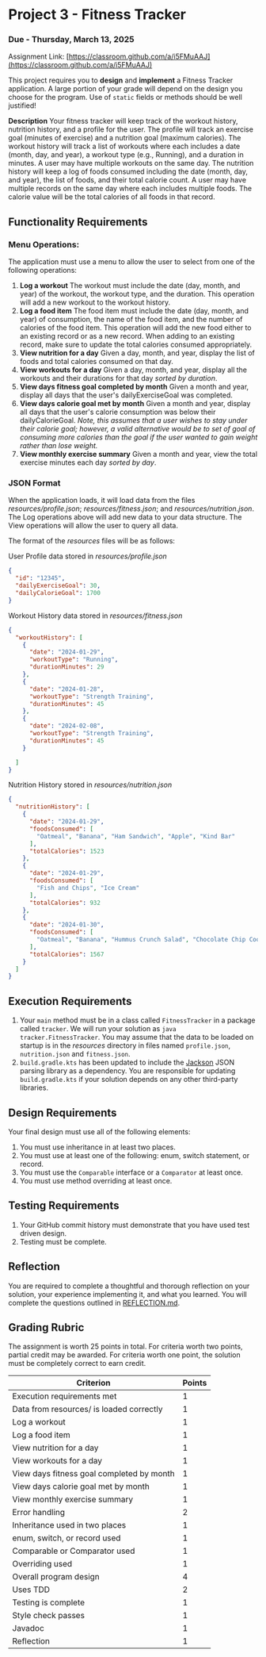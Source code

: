 # Project 3 - Fitness Tracker

### Due - Thursday, March 13, 2025

Assignment Link: [https://classroom.github.com/a/i5FMuAAJ](https://classroom.github.com/a/i5FMuAAJ)

This project requires you to **design** and **implement** a Fitness Tracker application. A large portion of your grade will depend on the design you choose for the program. Use of `static` fields or methods should be well justified!

**Description** Your fitness tracker will keep track of the workout history, nutrition history, and a profile for the user. The profile will track an exercise goal (minutes of exercise) and a nutrition goal (maximum calories). The workout history will track a list of workouts where each includes a date (month, day, and year), a workout type (e.g., Running), and a duration in minutes. A user may have multiple workouts on the same day. The nutrition history will keep a log of foods consumed including the date (month, day, and year), the list of foods, and their total calorie count. A user may have multiple records on the same day where each includes multiple foods. The calorie value will be the total calories of all foods in that record.

## Functionality Requirements

### Menu Operations: 
The application must use a menu to allow the user to select from one of the following operations:

1. **Log a workout** The workout must include the date (day, month, and year) of the workout, the workout type, and the duration. This operation will add a new workout to the workout history.
2. **Log a food item** The food item must include the date (day, month, and year) of consumption, the name of the food item, and the number of calories of the food item. This operation will add the new food either to an existing record or as a new record. When adding to an existing record, make sure to update the total calories consumed appropriately.
3. **View nutrition for a day** Given a day, month, and year, display the list of foods and total calories consumed on that day.
4. **View workouts for a day** Given a day, month, and year, display all the workouts and their durations for that day *sorted by duration*.
5. **View days fitness goal completed by month** Given a month and year, display all days that the user's dailyExerciseGoal was completed. 
6. **View days calorie goal met by month** Given a month and year, display all days that the user's calorie consumption was below their dailyCalorieGoal. *Note, this assumes that a user wishes to stay under their calorie goal; however, a valid alternative would be to set of goal of consuming more calories than the goal if the user wanted to gain weight rather than lose weight.*
7. **View monthly exercise summary** Given a month and year, view the total exercise minutes each day *sorted by day*.

### JSON Format
When the application loads, it will load data from the files *resources/profile.json*; *resources/fitness.json*; and *resources/nutrition.json*. The Log operations above will add new data to your data structure. The View operations will allow the user to query all data. 

The format of the *resources* files will be as follows:

User Profile data stored in *resources/profile.json*
```json
{
  "id": "12345",
  "dailyExerciseGoal": 30,
  "dailyCalorieGoal": 1700
}
```

Workout History data stored in *resources/fitness.json*
```json
{
  "workoutHistory": [
    {
      "date": "2024-01-29",
      "workoutType": "Running",
      "durationMinutes": 29
    },
    {
      "date": "2024-01-28",
      "workoutType": "Strength Training",
      "durationMinutes": 45
    },
    {
      "date": "2024-02-08",
      "workoutType": "Strength Training",
      "durationMinutes": 45
    }

  ]
}
```

Nutrition History stored in *resources/nutrition.json*
```json
{
  "nutritionHistory": [
    {
      "date": "2024-01-29",
      "foodsConsumed": [
        "Oatmeal", "Banana", "Ham Sandwich", "Apple", "Kind Bar"
      ],
      "totalCalories": 1523
    },
    {
      "date": "2024-01-29",
      "foodsConsumed": [
        "Fish and Chips", "Ice Cream"
      ],
      "totalCalories": 932
    },
    {
      "date": "2024-01-30",
      "foodsConsumed": [
        "Oatmeal", "Banana", "Hummus Crunch Salad", "Chocolate Chip Cookie", "Cauliflower Soup"
      ],
      "totalCalories": 1567
    }
  ]
}
```

## Execution Requirements

1. Your `main` method must be in a class called `FitnessTracker` in a package called `tracker`. We will run your solution as `java tracker.FitnessTracker`. You may assume that the data to be loaded on startup is in the *resources* directory in files named `profile.json`, `nutrition.json` and `fitness.json`.
2. `build.gradle.kts` has been updated to include the [Jackson](https://github.com/FasterXML/jackson) JSON parsing library as a dependency. You are responsible for updating `build.gradle.kts` if your solution depends on any other third-party libraries.

## Design Requirements

Your final design must use all of the following elements:

1. You must use inheritance in at least two places.
2. You must use at least one of the following: enum, switch statement, or record.
3. You must use the `Comparable` interface or a `Comparator` at least once.
4. You must use method overriding at least once.

## Testing Requirements

1. Your GitHub commit history must demonstrate that you have used test driven design.
2. Testing must be complete.

## Reflection

You are required to complete a thoughtful and thorough reflection on your solution, your experience implementing it, and what you learned. You will complete the questions outlined in [REFLECTION.md](REFLECTION.md).

## Grading Rubric

The assignment is worth 25 points in total. For criteria worth two points,
partial credit may be awarded. For criteria worth one point, the solution must
be completely correct to earn credit.

| Criterion                                 | Points | 
|-------------------------------------------|--------|
| Execution requirements met                | 1      |
| Data from resources/ is loaded correctly  | 1      |
| Log a workout                             | 1      | 
| Log a food item                           | 1      | 
| View nutrition for a day                  | 1      |
| View workouts for a day                   | 1      |
| View days fitness goal completed by month | 1      |
| View days calorie goal met by month       | 1      |
| View monthly exercise summary             | 1      |
| Error handling                            | 2      |
| Inheritance used in two places            | 1      |
| enum, switch, or record used              | 1      |
| Comparable or Comparator used             | 1      |
| Overriding used                           | 1      |
| Overall program design                    | 4      | 
| Uses TDD                                  | 2      |
| Testing is complete                       | 1      |
| Style check passes                        | 1      |
| Javadoc                                   | 1      | 
| Reflection                                | 1      | 

